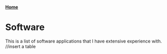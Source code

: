 #### [Home](./home)


# Software
  This is a list of software applications that I have extensive experience with.
  //insert a table
